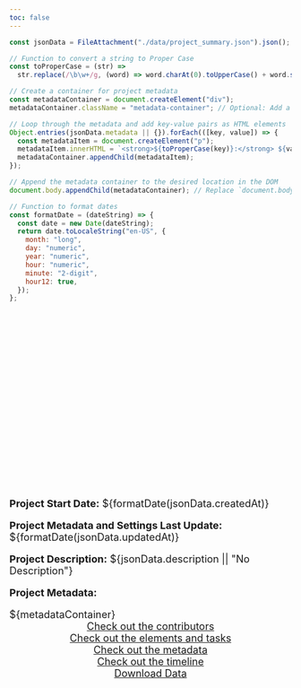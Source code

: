 ```yaml
---
toc: false
---
```


```js
const jsonData = FileAttachment("./data/project_summary.json").json();
```

```js
// Function to convert a string to Proper Case
const toProperCase = (str) =>
  str.replace(/\b\w+/g, (word) => word.charAt(0).toUpperCase() + word.slice(1));

// Create a container for project metadata
const metadataContainer = document.createElement("div");
metadataContainer.className = "metadata-container"; // Optional: Add a class for styling

// Loop through the metadata and add key-value pairs as HTML elements
Object.entries(jsonData.metadata || {}).forEach(([key, value]) => {
  const metadataItem = document.createElement("p");
  metadataItem.innerHTML = `<strong>${toProperCase(key)}:</strong> ${value}`;
  metadataContainer.appendChild(metadataItem);
});

// Append the metadata container to the desired location in the DOM
document.body.appendChild(metadataContainer); // Replace `document.body` with your target container

// Function to format dates
const formatDate = (dateString) => {
  const date = new Date(dateString);
  return date.toLocaleString("en-US", {
    month: "long",
    day: "numeric",
    year: "numeric",
    hour: "numeric",
    minute: "2-digit",
    hour12: true,
  });
};
```

<div class="hero">
  <h1>${jsonData.name || "Unnamed Project"}</h1>
</div>

<div class="flex flex-row">
  <div class="card">
    <b>Project Start Date:</b> ${formatDate(jsonData.createdAt)}
    <p><b>Project Metadata and Settings Last Update:</b> ${formatDate(jsonData.updatedAt)}</p>
    <p><b>Project Description:</b> ${jsonData.description || "No Description"}</p>
    <p><b>Project Metadata:</b></p>
    ${metadataContainer}
  </div>
</div>

<div class="grid grid-cols-4">
  <div class="card">
    <center><a href="people_roles">Check out the contributors</a></center>
  </div>
  <div class="card">
    <center><a href="elements_tasks">Check out the elements and tasks</a></center>
  </div>
  <div class="card">
    <center><a href="forms">Check out the metadata</a></center>
  </div>
  <div class="card">
    <center><a href="timeline">Check out the timeline</a></center>
  </div>
    <div class="card">
    <center><a href="./_file/data/project_summary.json">Download Data</a></center>
  </div>
</div>

<style>

.hero {
  display: flex;
  flex-direction: column;
  align-items: center;
  font-family: var(--sans-serif);
  margin: 2rem 0 2rem;
  text-wrap: balance;
  text-align: center;
}

.hero h1 {
  font-size: 50px;
  font-weight: 900;
  background: linear-gradient(30deg, var(--theme-foreground-focus), currentColor);
  -webkit-background-clip: text;
  -webkit-text-fill-color: transparent;
  background-clip: text;
}

.hero h2 {
  margin: 0;
  max-width: 34em;
  font-size: 20px;
  font-style: initial;
  font-weight: 500;
  line-height: 1.5;
  color: var(--theme-foreground-muted);
}

body .card, .observablehq-link {
  font-size: 18px; /* Change this value to your preferred size */
  font-family: var(--sans-serif); /* Ensure consistent styling */
}


</style>
